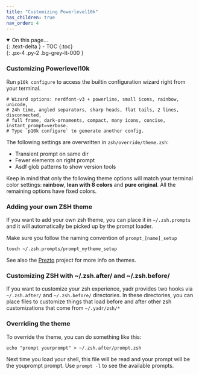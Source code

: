 ```yaml
---
title: "Customizing Powerlevel10k"
has_children: true
nav_order: 4
---
```


<details open markdown="block">
  <summary>
    On this page...
  </summary>
  {: .text-delta }
- TOC
{:toc}
</details>
{: .px-4 .py-2 .bg-grey-lt-000 }

### Customizing Powerlevel10k

Run `p10k configure` to access the builtin configuration wizard right from your terminal.


    # Wizard options: nerdfont-v3 + powerline, small icons, rainbow, unicode,
    # 24h time, angled separators, sharp heads, flat tails, 2 lines, disconnected,
    # full frame, dark-ornaments, compact, many icons, concise, instant_prompt=verbose.
    # Type `p10k configure` to generate another config.


The following settings are overwritten in `zsh/override/theme.zsh`:

  - Transient prompt on same dir
  - Fewer elements on right prompt
  - Asdf glob patterns to show version tools

Keep in mind that only the following theme options will match your terminal color settings: **rainbow**, **lean with 8 colors** and **pure original**.
All the remaining options have fixed colors.

### Adding your own ZSH theme

If you want to add your own zsh theme, you can place it in `~/.zsh.prompts` and it will automatically be picked up by the prompt loader.

Make sure you follow the naming convention of `prompt_[name]_setup`

```
touch ~/.zsh.prompts/prompt_mytheme_setup
```

See also the [Prezto](https://github.com/sorin-ionescu/prezto) project for more info on themes.

### Customizing ZSH with ~/.zsh.after/ and ~/.zsh.before/

If you want to customize your zsh experience, yadr provides two hooks via `~/.zsh.after/` and `~/.zsh.before/` directories.
In these directories, you can place files to customize things that load before and after other zsh customizations that come from `~/.yadr/zsh/*`


### Overriding the theme

To override the theme, you can do something like this:

```
echo "prompt yourprompt" > ~/.zsh.after/prompt.zsh
```

Next time you load your shell, this file will be read and your prompt will be the youprompt prompt. Use `prompt -l` to see the available prompts.

